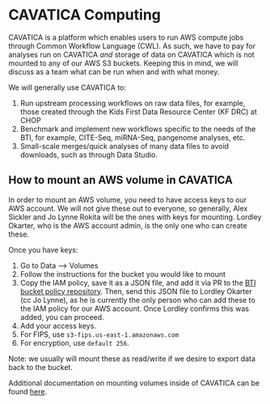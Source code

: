 # CAVATICA Computing

CAVATICA is a platform which enables users to run AWS compute jobs through Common Workflow Language (CWL). As such, we have to pay for analyses run on CAVATICA _and_ storage of data on CAVATICA which is not mounted to any of our AWS S3 buckets. Keeping this in mind, we will discuss as a team what can be run when and with what money.

We will generally use CAVATICA to:

1. Run upstream processing workflows on raw data files, for example, those created through the Kids First Data Resource Center (KF DRC) at CHOP
2. Benchmark and implement new workflows specific to the needs of the BTI, for example, CITE-Seq, miRNA-Seq, pangenome analyses, etc.
3. Small-scale merges/quick analyses of many data files to avoid downloads, such as through Data Studio.

## How to mount an AWS volume in CAVATICA

In order to mount an AWS volume, you need to have access keys to our AWS account. We will not give these out to everyone, so generally, Alex Sickler and Jo Lynne Rokita will be the ones with keys for mounting. Lordley Okarter, who is the AWS account admin, is the only one who can create these.

Once you have keys:

1. Go to Data —> Volumes
2. Follow the instructions for the bucket you would like to mount
3. Copy the IAM policy, save it as a JSON file, and add it via PR to the [BTI bucket policy repository](https://github.com/childrens-bti/bti-aws-bucket-policies). Then, send this JSON file to Lordley Okarter (cc Jo Lynne), as he is currently the only person who can add these to the IAM policy for our AWS account. Once Lordley confirms this was added, you can proceed.
4. Add your access keys.
5. For FIPS, use `s3-fips.us-east-1.amazonaws.com`
6. For encryption, use `default 256`.

Note: we usually will mount these as read/write if we desire to export data back to the bucket.

Additional documentation on mounting volumes inside of CAVATICA can be found [here](https://docs.cavatica.org/docs/volumes).
